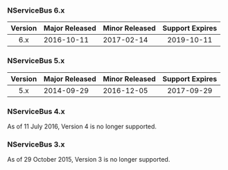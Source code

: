 ### NServiceBus 6.x

| Version | Major Released | Minor Released | Support Expires |
|:-------:|----------------|----------------|:---------------:|
|   6.x   | 2016-10-11     | 2017-02-14     | 2019-10-11      |


### NServiceBus 5.x

| Version | Major Released | Minor Released | Support Expires |
|:-------:|----------------|----------------|:---------------:|
|   5.x   | 2014-09-29     | 2016-12-05     | 2017-09-29      |


### NServiceBus 4.x

As of 11 July 2016, Version 4 is no longer supported.


### NServiceBus 3.x

As of 29 October 2015, Version 3 is no longer supported.


